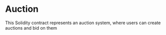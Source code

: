 # Auction
This Solidity contract represents an auction system, where users can create auctions and bid on them
